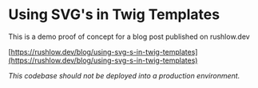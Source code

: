 # Using SVG's in Twig Templates

This is a demo proof of concept for a blog post published on rushlow.dev

[https://rushlow.dev/blog/using-svg-s-in-twig-templates](https://rushlow.dev/blog/using-svg-s-in-twig-templates)

_This codebase should not be deployed into a production environment._

